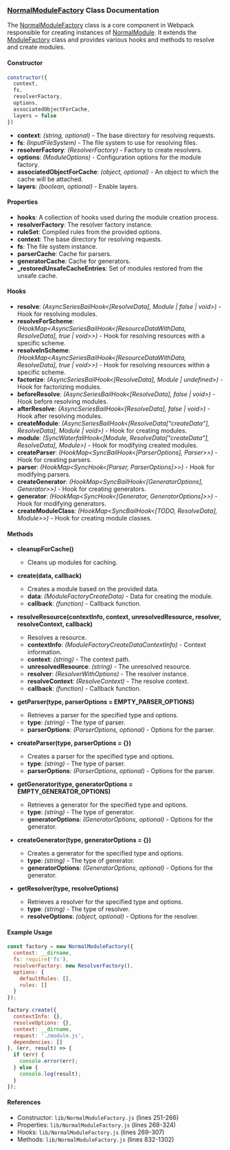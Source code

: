 ### [NormalModuleFactory](file:///Volumes/sandisk/lulu_dev/webpack/lib/NormalModuleFactory.js#250%2C7-250%2C7) Class Documentation

The [NormalModuleFactory](file:///Volumes/sandisk/lulu_dev/webpack/lib/NormalModuleFactory.js#250%2C7-250%2C7) class is a core component in Webpack responsible for creating instances of [NormalModule](file:///Volumes/sandisk/lulu_dev/webpack/lib/NormalModuleFactory.js#22%2C7-22%2C7). It extends the [ModuleFactory](file:///Volumes/sandisk/lulu_dev/webpack/lib/NormalModuleFactory.js#250%2C35-250%2C35) class and provides various hooks and methods to resolve and create modules.

#### Constructor

```javascript
constructor({
  context,
  fs,
  resolverFactory,
  options,
  associatedObjectForCache,
  layers = false
})
```

- **context**: *(string, optional)* - The base directory for resolving requests.
- **fs**: *(InputFileSystem)* - The file system to use for resolving files.
- **resolverFactory**: *(ResolverFactory)* - Factory to create resolvers.
- **options**: *(ModuleOptions)* - Configuration options for the module factory.
- **associatedObjectForCache**: *(object, optional)* - An object to which the cache will be attached.
- **layers**: *(boolean, optional)* - Enable layers.

#### Properties

- **hooks**: A collection of hooks used during the module creation process.
- **resolverFactory**: The resolver factory instance.
- **ruleSet**: Compiled rules from the provided options.
- **context**: The base directory for resolving requests.
- **fs**: The file system instance.
- **parserCache**: Cache for parsers.
- **generatorCache**: Cache for generators.
- **_restoredUnsafeCacheEntries**: Set of modules restored from the unsafe cache.

#### Hooks

- **resolve**: *(AsyncSeriesBailHook<[ResolveData], Module | false | void>)* - Hook for resolving modules.
- **resolveForScheme**: *(HookMap<AsyncSeriesBailHook<[ResourceDataWithData, ResolveData], true | void>>)* - Hook for resolving resources with a specific scheme.
- **resolveInScheme**: *(HookMap<AsyncSeriesBailHook<[ResourceDataWithData, ResolveData], true | void>>)* - Hook for resolving resources within a specific scheme.
- **factorize**: *(AsyncSeriesBailHook<[ResolveData], Module | undefined>)* - Hook for factorizing modules.
- **beforeResolve**: *(AsyncSeriesBailHook<[ResolveData], false | void>)* - Hook before resolving modules.
- **afterResolve**: *(AsyncSeriesBailHook<[ResolveData], false | void>)* - Hook after resolving modules.
- **createModule**: *(AsyncSeriesBailHook<[ResolveData["createData"], ResolveData], Module | void>)* - Hook for creating modules.
- **module**: *(SyncWaterfallHook<[Module, ResolveData["createData"], ResolveData], Module>)* - Hook for modifying created modules.
- **createParser**: *(HookMap<SyncBailHook<[ParserOptions], Parser>>)* - Hook for creating parsers.
- **parser**: *(HookMap<SyncHook<[Parser, ParserOptions]>>)* - Hook for modifying parsers.
- **createGenerator**: *(HookMap<SyncBailHook<[GeneratorOptions], Generator>>)* - Hook for creating generators.
- **generator**: *(HookMap<SyncHook<[Generator, GeneratorOptions]>>)* - Hook for modifying generators.
- **createModuleClass**: *(HookMap<SyncBailHook<[TODO, ResolveData], Module>>)* - Hook for creating module classes.

#### Methods

- **cleanupForCache()**
    - Cleans up modules for caching.

- **create(data, callback)**
    - Creates a module based on the provided data.
    - **data**: *(ModuleFactoryCreateData)* - Data for creating the module.
    - **callback**: *(function)* - Callback function.

- **resolveResource(contextInfo, context, unresolvedResource, resolver, resolveContext, callback)**
    - Resolves a resource.
    - **contextInfo**: *(ModuleFactoryCreateDataContextInfo)* - Context information.
    - **context**: *(string)* - The context path.
    - **unresolvedResource**: *(string)* - The unresolved resource.
    - **resolver**: *(ResolverWithOptions)* - The resolver instance.
    - **resolveContext**: *(ResolveContext)* - The resolve context.
    - **callback**: *(function)* - Callback function.

- **getParser(type, parserOptions = EMPTY_PARSER_OPTIONS)**
    - Retrieves a parser for the specified type and options.
    - **type**: *(string)* - The type of parser.
    - **parserOptions**: *(ParserOptions, optional)* - Options for the parser.

- **createParser(type, parserOptions = {})**
    - Creates a parser for the specified type and options.
    - **type**: *(string)* - The type of parser.
    - **parserOptions**: *(ParserOptions, optional)* - Options for the parser.

- **getGenerator(type, generatorOptions = EMPTY_GENERATOR_OPTIONS)**
    - Retrieves a generator for the specified type and options.
    - **type**: *(string)* - The type of generator.
    - **generatorOptions**: *(GeneratorOptions, optional)* - Options for the generator.

- **createGenerator(type, generatorOptions = {})**
    - Creates a generator for the specified type and options.
    - **type**: *(string)* - The type of generator.
    - **generatorOptions**: *(GeneratorOptions, optional)* - Options for the generator.

- **getResolver(type, resolveOptions)**
    - Retrieves a resolver for the specified type and options.
    - **type**: *(string)* - The type of resolver.
    - **resolveOptions**: *(object, optional)* - Options for the resolver.

#### Example Usage

```javascript
const factory = new NormalModuleFactory({
  context: __dirname,
  fs: require('fs'),
  resolverFactory: new ResolverFactory(),
  options: {
    defaultRules: [],
    rules: []
  }
});

factory.create({
  contextInfo: {},
  resolveOptions: {},
  context: __dirname,
  request: './module.js',
  dependencies: []
}, (err, result) => {
  if (err) {
    console.error(err);
  } else {
    console.log(result);
  }
});
```

#### References

- Constructor: `lib/NormalModuleFactory.js` (lines 251-266)
- Properties: `lib/NormalModuleFactory.js` (lines 268-324)
- Hooks: `lib/NormalModuleFactory.js` (lines 269-307)
- Methods: `lib/NormalModuleFactory.js` (lines 832-1302)